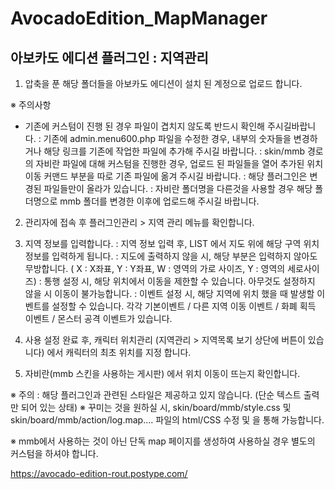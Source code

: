 ﻿# AvocadoEdition_MapManager
아보카도 에디션 플러그인 : 지역관리
---

1. 압축을 푼 해당 폴더들을 아보카도 에디션이 설치 된 계정으로 업로드 합니다.

※ 주의사항
* 기존에 커스텀이 진행 된 경우 파일이 겹치지 않도록 반드시 확인해 주시길바랍니다.
: 기존에 admin.menu600.php 파일을 수정한 경우, 내부의 숫자들을 변경하거나 해당 링크를 기존에 작업한 파일에 추가해 주시길 바랍니다.
: skin/mmb 경로의 자비란 파일에 대해 커스텀을 진행한 경우, 업로드 된 파일들을 열어 추가된 위치이동 커맨드 부분을 따로 기존 파일에 옮겨 주시길 바랍니다.
: 해당 플러그인은 변경된 파일들만이 올라가 있습니다.
: 자비란 폴더명을 다른것을 사용할 경우 해당 폴더명으로 mmb 폴더를 변경한 이후에 업로드해 주시길 바랍니다.


2. 관리자에 접속 후 플러그인관리 > 지역 관리 메뉴를 확인합니다.

3. 지역 정보를 입력합니다.
: 지역 정보 입력 후, LIST 에서 지도 위에 해당 구역 위치정보를 입력하게 됩니다.
: 지도에 출력하지 않을 시, 해당 부분은 입력하지 않아도 무방합니다. ( X : X좌표, Y : Y좌표, W : 영역의 가로 사이즈, Y : 영역의 세로사이즈)
: 통행 설정 시, 해당 위치에서 이동을 제한할 수 있습니다. 아무것도 설정하지 않을 시 이동이 불가능합니다.
: 이벤트 설정 시, 해당 지역에 위치 했을 때 발생할 이벤트를 설정할 수 있습니다. 각각 기본이벤트 / 다른 지역 이동 이벤트 / 화폐 획득 이벤트 / 몬스터 공격 이벤트가 있습니다.

4. 사용 설정 완료 후, 캐릭터 위치관리 (지역관리 > 지역목록 보기 상단에 버튼이 있습니다) 에서 캐릭터의 최초 위치를 지정 합니다.

5. 자비란(mmb 스킨을 사용하는 게시판) 에서 위치 이동이 뜨는지 확인합니다.


※ 주의 : 해당 플러그인과 관련된 스타일은 제공하고 있지 않습니다. (단순 텍스트 출력만 되어 있는 상태)
※ 꾸미는 것을 원하실 시, skin/board/mmb/style.css 및 skin/board/mmb/action/log.map.... 파일의 html/CSS 수정 및 을 통해 가능합니다.

※ mmb에서 사용하는 것이 아닌 단독 map 페이지를 생성하여 사용하실 경우 별도의 커스텀을 하셔야 합니다.


https://avocado-edition-rout.postype.com/